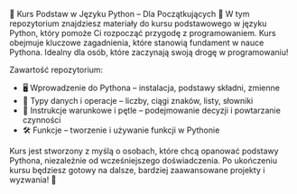 🐍 Kurs Podstaw w Języku Python – Dla Początkujących 📘
W tym repozytorium znajdziesz materiały do kursu podstawowego w języku Python, który pomoże Ci rozpocząć przygodę z programowaniem. Kurs obejmuje kluczowe zagadnienia, które stanowią fundament w nauce Pythona. Idealny dla osób, które zaczynają swoją drogę w programowaniu!

Zawartość repozytorium:

- 🖥️ Wprowadzenie do Pythona – instalacja, podstawy składni, zmienne
- 🔢 Typy danych i operacje – liczby, ciągi znaków, listy, słowniki
- 🔄 Instrukcje warunkowe i pętle – podejmowanie decyzji i powtarzanie czynności
- 🛠️ Funkcje – tworzenie i używanie funkcji w Pythonie
  
Kurs jest stworzony z myślą o osobach, które chcą opanować podstawy Pythona, niezależnie od wcześniejszego doświadczenia. Po ukończeniu kursu będziesz gotowy na dalsze, bardziej zaawansowane projekty i wyzwania! 🚀
